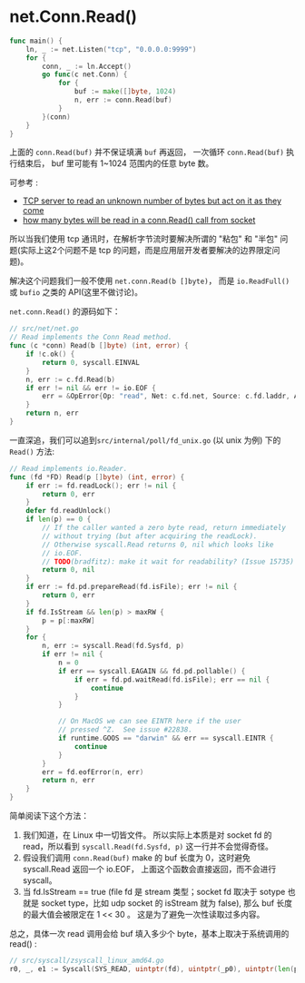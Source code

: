 # net.Conn.Read()  

```go
func main() {
    ln, _ := net.Listen("tcp", "0.0.0.0:9999")
    for {
        conn, _ := ln.Accept()
        go func(c net.Conn) {
            for {
                buf := make([]byte, 1024)
                n, err := conn.Read(buf)
            }
        }(conn)
    }
}
```

上面的 `conn.Read(buf)` 并不保证填满 `buf` 再返回， 一次循环 `conn.Read(buf)` 执行结束后， buf 里可能有 1~1024 范围内的任意 byte 数。   

可参考 : 

* [TCP server to read an unknown number of bytes but act on it as they come](https://forum.golangbridge.org/t/tcp-server-to-read-an-unknown-number-of-bytes-but-act-on-it-as-they-come/8661)  
* [how many bytes will be read in a conn.Read() call from socket](https://stackoverflow.com/questions/65547801/how-many-bytes-will-be-read-in-a-conn-read-call-from-socket)  

所以当我们使用 tcp 通讯时，在解析字节流时要解决所谓的 "粘包" 和 "半包" 问题(实际上这2个问题不是 tcp 的问题，而是应用层开发者要解决的边界限定问题)。 

解决这个问题我们一般不使用 `net.conn.Read(b []byte)`， 而是 `io.ReadFull()` 或 `bufio` 之类的 API(这里不做讨论)。  

`net.conn.Read()`  的源码如下：

```go
// src/net/net.go 
// Read implements the Conn Read method.
func (c *conn) Read(b []byte) (int, error) {
	if !c.ok() {
		return 0, syscall.EINVAL
	}
	n, err := c.fd.Read(b)
	if err != nil && err != io.EOF {
		err = &OpError{Op: "read", Net: c.fd.net, Source: c.fd.laddr, Addr: c.fd.raddr, Err: err}
	}
	return n, err
}
```
一直深追，我们可以追到`src/internal/poll/fd_unix.go` (以 unix 为例) 下的 `Read()` 方法:  
```go
// Read implements io.Reader.
func (fd *FD) Read(p []byte) (int, error) {
	if err := fd.readLock(); err != nil {
		return 0, err
	}
	defer fd.readUnlock()
	if len(p) == 0 {
		// If the caller wanted a zero byte read, return immediately
		// without trying (but after acquiring the readLock).
		// Otherwise syscall.Read returns 0, nil which looks like
		// io.EOF.
		// TODO(bradfitz): make it wait for readability? (Issue 15735)
		return 0, nil
	}
	if err := fd.pd.prepareRead(fd.isFile); err != nil {
		return 0, err
	}
	if fd.IsStream && len(p) > maxRW {
		p = p[:maxRW]
	}
	for {
		n, err := syscall.Read(fd.Sysfd, p)
		if err != nil {
			n = 0
			if err == syscall.EAGAIN && fd.pd.pollable() {
				if err = fd.pd.waitRead(fd.isFile); err == nil {
					continue
				}
			}

			// On MacOS we can see EINTR here if the user
			// pressed ^Z.  See issue #22838.
			if runtime.GOOS == "darwin" && err == syscall.EINTR {
				continue
			}
		}
		err = fd.eofError(n, err)
		return n, err
	}
}
```
简单阅读下这个方法：
1. 我们知道，在 Linux 中一切皆文件。 所以实际上本质是对 socket fd 的 read，所以看到 `syscall.Read(fd.Sysfd, p)` 这一行并不会觉得奇怪。
2. 假设我们调用 `conn.Read(buf)` make 的 buf 长度为 0，这时避免 syscall.Read 返回一个 io.EOF， 上面这个函数会直接返回，而不会进行 syscall。  
3. 当 fd.IsStream == true (file fd 是 stream 类型；socket fd 取决于 sotype 也就是 socket type，比如 udp socket 的 isStream 就为 false), 那么 buf 长度的最大值会被限定在 1 << 30 。  这是为了避免一次性读取过多内容。

总之，具体一次 read 调用会给 buf 填入多少个 byte，基本上取决于系统调用的 read() : 

```go
// src/syscall/zsyscall_linux_amd64.go 
r0, _, e1 := Syscall(SYS_READ, uintptr(fd), uintptr(_p0), uintptr(len(p)))
```